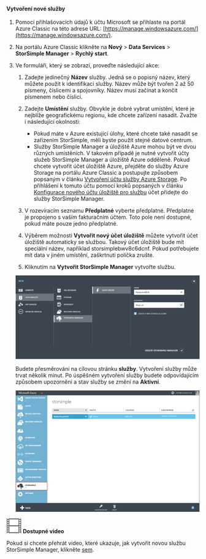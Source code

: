 <!--author=alkohli last changed:01/14/2016-->


#### <a name="to-create-a-new-service"></a>Vytvoření nové služby
1. Pomocí přihlašovacích údajů k účtu Microsoft se přihlaste na portál Azure Classic na této adrese URL: [https://manage.windowsazure.com/](https://manage.windowsazure.com/).
2. Na portálu Azure Classic klikněte na **Nový** > **Data Services** > **StorSimple Manager** > **Rychlý start**.
3. Ve formuláři, který se zobrazí, proveďte následující akce:
   
   1. Zadejte jedinečný **Název** služby. Jedná se o popisný název, který můžete použít k identifikaci služby. Název může být tvořen 2 až 50 písmeny, číslicemi a spojovníky. Název musí začínat a končit písmenem nebo číslicí.
   2. Zadejte **Umístění** služby. Obvykle je dobré vybrat umístění, které je nejblíže geografickému regionu, kde chcete zařízení nasadit. Zvažte i následující okolnosti: 
      
      * Pokud máte v Azure existující úlohy, které chcete také nasadit se zařízením StorSimple, měli byste použít stejné datové centrum.
      * Služby StorSimple Manager a úložiště Azure mohou být ve dvou různých umístěních. V takovém případě je nutné vytvořit účty služeb StorSimple Manager a úložiště Azure odděleně. Pokud chcete vytvořit účet úložiště Azure, přejděte do služby Azure Storage na portálu Azure Classic a postupujte způsobem popsaným v článku [Vytvoření účtu služby Azure Storage](../articles/storage/storage-create-storage-account.md#create-a-storage-account). Po přihlášení k tomuto účtu pomocí kroků popsaných v článku [Konfigurace nového účtu úložiště pro službu](../articles/storsimple/storsimple-deployment-walkthrough.md#configure-a-new-storage-account-for-the-service) účet přidejte do služby StorSimple Manager.
   3. V rozevíracím seznamu **Předplatné** vyberte předplatné. Předplatné je propojeno s vaším fakturačním účtem. Toto pole není dostupné, pokud máte pouze jedno předplatné.
   4. Výběrem možnosti **Vytvořit nový účet úložiště** můžete vytvořit účet úložiště automaticky se službou. Takový účet úložiště bude mít speciální název, například storsimplebwv8c6dcnf. Pokud potřebujete mít data v jiném umístění, zaškrtnutí políčka zrušte. 
   5. Kliknutím na **Vytvořit StorSimple Manager** vytvořte službu.
   
   ![Vytvoření služby StorSimple Manager](./media/storsimple-create-new-service/HCS_CreateAService-include.png)
   
   Budete přesměrováni na cílovou stránku **služby**. Vytvoření služby může trvat několik minut. Po úspěšném vytvoření služby budete odpovídajícím způsobem upozorněni a stav služby se změní na **Aktivní**.
   
   ![Vytvoření služby](./media/storsimple-create-new-service/HCS_StorSimpleManagerServicePage-include.png)

![Dostupné video](./media/storsimple-create-new-service/Video_icon.png) **Dostupné video**

Pokud si chcete přehrát video, které ukazuje, jak vytvořit novou službu StorSimple Manager, klikněte [sem](https://azure.microsoft.com/documentation/videos/create-a-storsimple-manager-service/).



<!--HONumber=Nov16_HO2-->


